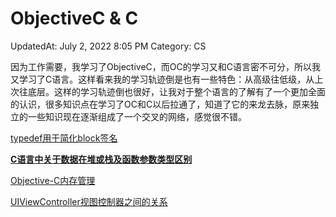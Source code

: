 # ObjectiveC & C

UpdatedAt: July 2, 2022 8:05 PM
Category: CS

因为工作需要，我学习了ObjectiveC，而OC的学习又和C语言密不可分，所以我又学习了C语言。这样看来我的学习轨迹倒是也有一些特色：从高级往低级，从上次往底层。这样的学习轨迹倒也很好，让我对于整个语言的了解有了一个更加全面的认识，很多知识点在学习了OC和C以后拉通了，知道了它的来龙去脉，原来独立的一些知识现在逐渐组成了一个交叉的网络，感觉很不错。

[typedef用于简化block签名](../../300%20Learning%2085ac233e054e457b9ea0166355f87cb8/316%20ObjectiveC%201b5fd0ce94e443449f4cc2271235d3f6/typedef%E7%94%A8%E4%BA%8E%E7%AE%80%E5%8C%96block%E7%AD%BE%E5%90%8D%209443099b2b1d4da2b01a89a2ffdb39b0.md)

[****C语言中关于数据在堆或栈及函数参数类型区别****](../../300%20Learning%2085ac233e054e457b9ea0166355f87cb8/316%20ObjectiveC%201b5fd0ce94e443449f4cc2271235d3f6/C%E8%AF%AD%E8%A8%80%E4%B8%AD%E5%85%B3%E4%BA%8E%E6%95%B0%E6%8D%AE%E5%9C%A8%E5%A0%86%E6%88%96%E6%A0%88%E5%8F%8A%E5%87%BD%E6%95%B0%E5%8F%82%E6%95%B0%E7%B1%BB%E5%9E%8B%E5%8C%BA%E5%88%AB%205743b2d407ce43f0a28e1bb7c653a682.md)

[Objective-C内存管理](../../300%20Learning%2085ac233e054e457b9ea0166355f87cb8/316%20ObjectiveC%201b5fd0ce94e443449f4cc2271235d3f6/Objective-C%E5%86%85%E5%AD%98%E7%AE%A1%E7%90%86%2005e67b9b4b894deaa5c0821c73f37e62.md)

[UIViewController视图控制器之间的关系](../../300%20Learning%2085ac233e054e457b9ea0166355f87cb8/312%20Swift%20f3f7435fa56948829718e9373255e683/UIViewController%E8%A7%86%E5%9B%BE%E6%8E%A7%E5%88%B6%E5%99%A8%E4%B9%8B%E9%97%B4%E7%9A%84%E5%85%B3%E7%B3%BB%204fb82936cd524192851d4a34bf72f95d.md)